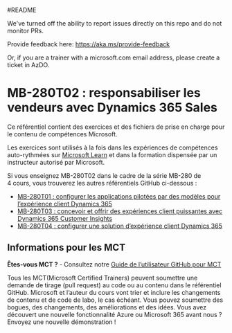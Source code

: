 #README

We've turned off the ability to report issues directly on this repo and do not monitor PRs.

Provide feedback here: https://aka.ms/provide-feedback

Or, if you are a trainer with a microsoft.com email address, please create a ticket in AzDO.

# MB-280T02 : responsabiliser les vendeurs avec Dynamics 365 Sales

Ce référentiel contient des exercices et des fichiers de prise en charge pour le contenu de compétences Microsoft.

Les exercices sont utilisés à la fois dans les expériences de compétences auto-rythmées sur [Microsoft Learn](https://learn.microsoft.com) et dans la formation dispensée par un instructeur autorisé par Microsoft.

Si vous enseignez MB-280T02 dans le cadre de la série MB-280 de 4 cours, vous trouverez les autres référentiels GitHub ci-dessous :
- [MB-280T01 : configurer les applications pilotées par des modèles pour l’expérience client Dynamics 365](https://github.com/MicrosoftLearning/MB-280T01-Configure-Dynamics-365-customer-experience-model-driven-apps)
- [MB-280T03 : concevoir et offrir des expériences client puissantes avec Dynamics 365 Customer Insights](https://github.com/MicrosoftLearning/MB-280T03-Design-and-deliver-powerful-customer-experiences-with-Dynamics-365-Customer-Insights)
- [MB-280T04 : configurer une solution d’expérience client Dynamics 365](https://github.com/MicrosoftLearning/MB-280T04-Configure-a-Dynamics-365-customer-experience-solution)


## Informations pour les MCT

**Êtes-vous MCT ?** - Consultez notre [Guide de l’utilisateur GitHub pour MCT](https://microsoftlearning.github.io/MCT-User-Guide/)

Tous les MCT(Microsoft Certified Trainers) peuvent soumettre une demande de tirage (pull request) au code ou au contenu dans le référentiel GitHub. Microsoft et l’auteur du cours vont trier et inclure les changements de contenu et de code de labo, le cas échéant. Vous pouvez soumettre des bogues, des changements, des améliorations et des idées. Vous avez découvert une nouvelle fonctionnalité Azure ou Microsoft 365 avant nous ? Envoyez une nouvelle démonstration !
